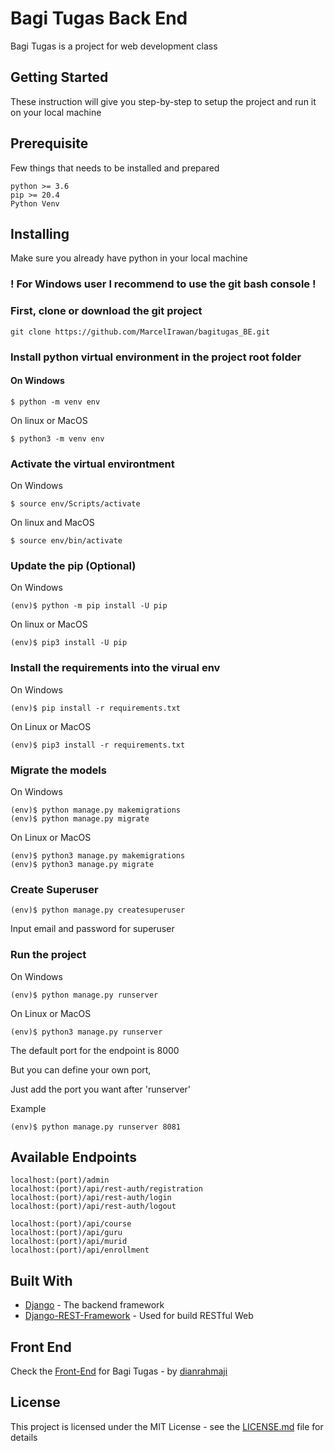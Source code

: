 # Bagi Tugas Back End

Bagi Tugas is a project for web development class

## Getting Started

These instruction will give you step-by-step to setup the project and run it on your local machine

## Prerequisite

Few things that needs to be installed and prepared

```
python >= 3.6
pip >= 20.4
Python Venv
```

## Installing

Make sure you already have python in your local machine

### ! For Windows user I recommend to use the git bash console !

### First, clone or download the git project

```
git clone https://github.com/MarcelIrawan/bagitugas_BE.git
```

### Install python virtual environment in the project root folder

#### On Windows
```
$ python -m venv env
```

On linux or MacOS
```
$ python3 -m venv env
```

### Activate the virtual environtment

On Windows
```
$ source env/Scripts/activate
```

On linux and MacOS
```
$ source env/bin/activate
```

### Update the pip (Optional)

On Windows
```
(env)$ python -m pip install -U pip
```

On linux or MacOS
```
(env)$ pip3 install -U pip
```

### Install the requirements into the virual env

On Windows
```
(env)$ pip install -r requirements.txt
```

On Linux or MacOS
```
(env)$ pip3 install -r requirements.txt
```

### Migrate the models

On Windows
```
(env)$ python manage.py makemigrations
(env)$ python manage.py migrate
```

On Linux or MacOS
```
(env)$ python3 manage.py makemigrations
(env)$ python3 manage.py migrate
```

### Create Superuser

```
(env)$ python manage.py createsuperuser
```
Input email and password for superuser

### Run the project

On Windows
```
(env)$ python manage.py runserver
```

On Linux or MacOS
```
(env)$ python3 manage.py runserver
```

The default port for the endpoint is 8000

But you can define your own port,

Just add the port you want after 'runserver'

Example
```
(env)$ python manage.py runserver 8081
```

## Available Endpoints

```
localhost:(port)/admin
localhost:(port)/api/rest-auth/registration
localhost:(port)/api/rest-auth/login
localhost:(port)/api/rest-auth/logout
```

```
localhost:(port)/api/course
localhost:(port)/api/guru
localhost:(port)/api/murid
localhost:(port)/api/enrollment
```

## Built With

* [Django](djangoproject.com) - The backend framework
* [Django-REST-Framework](django-rest-framework.org) - Used for build RESTful Web

## Front End

Check the [Front-End](https://github.com/dianrahmaji/bagitugas-frontend) for Bagi Tugas - by [dianrahmaji](https://github.com/dianrahmaji)

## License

This project is licensed under the MIT License - see the [LICENSE.md](LICENSE) file for details